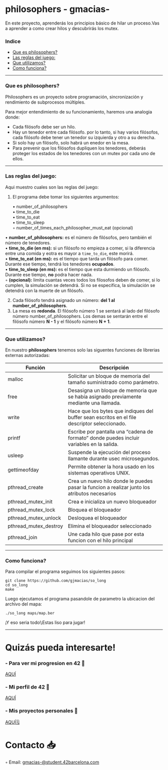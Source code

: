 # philosophers - gmacias-
En este proyecto, aprenderás los principios básico de hilar un proceso.Vas a aprender a como crear hilos y descubrirás los mutex.

### Indice
* [Que es philosophers?](#que-es-philosophers)
* [Las reglas del juego:](#las-reglas-del-juego)
* [Que utilizamos?](#que-utilizamos)
* [Como funciona?](#como-funciona)

------------
### Que es philosophers?
Philosophers es un proyecto sobre programación, sincronización y rendimiento de subprocesos múltiples.

Para mejor entendimiento de su funcionamiento, haremos una analogia donde:

- Cada filósofo debe ser un hilo.
- Hay un tenedor entre cada filósofo. por lo tanto, si hay varios filósofos, cada filósofo debe tener un tenedor su izquierda y otro a su derecha.
- Si solo hay un filósofo, solo habrá un  enedor en la mesa.
- Para prevenir que los filósofos dupliquen los tenedores, deberás proteger los estados de los tenedores con un mutex por cada uno de ellos.

-----------
### Las reglas del juego:
Aqui muestro cuales son las reglas del juego:

1. El programa debe tomar los siguientes argumentos:

	• number_of_philosophers  
	• time_to_die  
	• time_to_eat  
	• time_to_sleep  
	◦ number_of_times_each_philosopher_must_eat (opcional)  

• **number_of_philosophers:** es el número de filósofos, pero también el número de tenedores.  
• **time_to_die (en ms):** si un filósofo no empieza a comer, si la diferencia entre una comida y eotra es mayor a `time_to_die`, este morirá.  
• **time_to_eat (en ms):** es el tiempo que tarda un filósofo para comer. Durante ese tiempo, tendrá los tenedores **ocupados**.  
• **time_to_sleep (en ms):** es el tiempo que esta durmiendo un filósofo. Durante ese tiempo, **no** podra hacer nada.  
◦ **(opcional):** limita cuantas veces todos los filosofos deben de comer, si lo cumplen, la simulación se detendrá. Si no se especifica, la simulación se detendrá con la muerte de un filósofo.

2. Cada filósofo tendrá asignado un número: **del 1 al number_of_philosophers**.
3. La mesa es **redonda**. El filósofo número 1 se sentará al lado del filósofo número number_of_philosophers. Los demas se sentarán entre el filósofo número **N - 1** y el filósofo número **N + 1**.

------------
### Que utilizamos?
En nuestro **philosophers** tenemos solo las siguentes funciones de librerias externas autorizadas:

| Función  | Descripción					 			|
|-------|-----------------------------------------------------------------------------------|
| malloc | Solicitar un bloque de memoria del tamaño suministrado como parámetro.     						|
| free | Desasigna un bloque de memoria que se había asignado previamente mediante una llamada. 				|
| write | Hace que los bytes que indiques del buffer sean escritos en el file descriptor seleccionado.				|
| printf | Escribe por pantalla una “cadena de formato” donde puedes incluir variables en la salida.				|
| usleep | Suspende la ejecución del proceso llamante durante usec microsegundos.        					|
| gettimeofday | Permite obtener la hora usado en los sistemas operativos UNIX.            					|
| pthread_create | Crea un nuevo hilo donde le puedes pasar la funcion a realizar junto los atributos necesarios		|
| pthread_mutex_init | Crea e inicializa un nuevo bloqueador			|
| pthread_mutex_lock | Bloquea el bloqueador					|
| pthread_mutex_unlock | Desloquea el bloqueador				|
| pthread_mutex_destroy | Elimina el bloqueador seleccionado			|
| pthread_join | Une cada hilo que pase por esta funcion con el hilo principal	|

------------
### Como funciona?

Para compilar el programa seguimos los siguientes pasos:

	git clone https://github.com/gjmacias/so_long
	cd so_long
	make
Luego ejecutamos el programa pasandole de parametro la ubicacion del archivo del mapa:

	./so_long maps/map.ber

¡Y eso seria todo!¡Estas liso para jugar!

-------------
# Quizás pueda interesarte!

### - Para ver mi progresion en 42 🌠
[AQUÍ](https://github.com/gjmacias/42BCN)

### - Mi perfil de 42 👾
[AQUÍ](https://profile.intra.42.fr/users/gmacias-)

### - Mis proyectos personales 🧐
[AQUÍ🗒️](https://github.com/gjmacias/autoproyectos)

# Contacto 📥

◦ Email: gmacias-@student.42barcelona.com

[1]: https://www.42barcelona.com/ "42 BCN"
